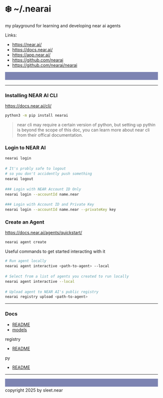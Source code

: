 # ❄️ ~/.nearai
my playground for learning and developing near ai agents

Links:
- https://near.ai/
- https://docs.near.ai/
- https://app.near.ai/
- https://github.com/nearai
- https://github.com/nearai/nearai

![](DOCS/src/sleet_banner_100px_7d84b2.svg)

---

### Installing NEAR AI CLI
https://docs.near.ai/cli/

```sh
python3 -m pip install nearai
```
> near cli may require a certain version of python, but setting up pythin is beyond the scope of this doc, you can learn more about near cli from their offical documentation.

### Login to NEAR AI

```sh
nearai login

# It's probly safe to logout
# so you don't accidently push something
nearai logout

### Login with NEAR Account ID Only
nearai login --accountId name.near

### Login with Account ID and Private Key
nearai login --accountId name.near --privateKey key
```


### Create an Agent
https://docs.near.ai/agents/quickstart/

```sh
nearai agent create
```

Useful commands to get started interacting with it
```sh
# Run agent locally
nearai agent interactive <path-to-agent> --local

# Select from a list of agents you created to run locally
nearai agent interactive --local

# Upload agent to NEAR AI's public registry
nearai registry upload <path-to-agent>
```


---

### Docs
- [README](DOCS/README.md)
- [models](DOCS/models.md)

registry
- [README](registry/README.md)

py
- [README](py/README.md)


---
![](DOCS/src/sleet_banner_100px_7d84b2.svg)
copyright 2025 by sleet.near